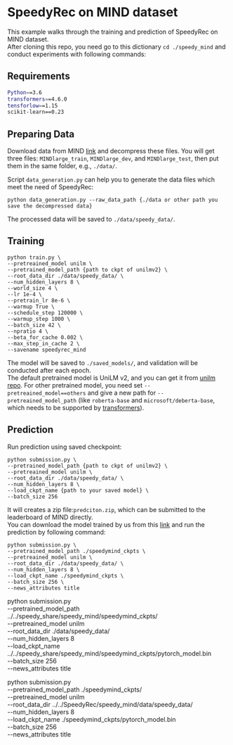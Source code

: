 # SpeedyRec on MIND dataset
This example walks through the training and prediction of SpeedyRec on MIND dataset.  
After cloning this repo, you need go to this dictionary `cd ./speedy_mind` and conduct experiments with following commands:

## Requirements
```bash
Python==3.6
transformers==4.6.0
tensforlow==1.15
scikit-learn==0.23
```

## Preparing Data
Download data from MIND [link](https://msnews.github.io/) and decompress these files. You will get three files:
`MINDlarge_train`, `MINDlarge_dev`, and `MINDlarge_test`, then put them in the same folder, e.g., `./data/`. 

Script `data_generation.py` can help you to generate the data files which meet the need of SpeedyRec:
```
python data_generation.py --raw_data_path {./data or other path you save the decompressed data}
```
The processed data will be saved to `./data/speedy_data/`.

## Training 
```
python train.py \
--pretreained_model unilm \
--pretrained_model_path {path to ckpt of unilmv2} \
--root_data_dir ./data/speedy_data/ \
--num_hidden_layers 8 \
--world_size 4 \
--lr 1e-4 \
--pretrain_lr 8e-6 \
--warmup True \
--schedule_step 120000 \
--warmup_step 1000 \
--batch_size 42 \
--npratio 4 \
--beta_for_cache 0.002 \
--max_step_in_cache 2 \
--savename speedyrec_mind 
```
The model will be saved to `./saved_models/`, and validation will be conducted after each epoch.   
The default pretrained model is UniLM v2, and you can get it from [unilm repo](https://github.com/microsoft/unilm). For other pretrained model, you need set `--pretreained_model==others` and give a new path for `--pretreained_model_path`
(like `roberta-base` and `microsoft/deberta-base`, which needs to be supported by [transformers](https://huggingface.co/transformers/model_doc/auto.html?highlight=automodel#transformers.AutoModel)).



## Prediction
Run prediction using saved checkpoint:
```
python submission.py \
--pretrained_model_path {path to ckpt of unilmv2} \
--pretreained_model unilm \
--root_data_dir ./data/speedy_data/ \
--num_hidden_layers 8 \
--load_ckpt_name {path to your saved model} \
--batch_size 256 
```
It will creates a zip file:`predciton.zip`, which can be submitted to the leaderboard of MIND directly.  
You can download the model trained by us from this [link](https://drive.google.com/drive/folders/1Aw9Rgc9gyr_3eRU6_cksxq1uiEe7LYGb?usp=sharing) and run the prediction by following command:
```
python submission.py \
--pretrained_model_path ./speedymind_ckpts \
--pretreained_model unilm \
--root_data_dir ./data/speedy_data/ \
--num_hidden_layers 8 \
--load_ckpt_name ./speedymind_ckpts \
--batch_size 256 \
--news_attributes title
```

python submission.py \
--pretrained_model_path ../../speedy_share/speedy_mind/speedymind_ckpts/ \
--pretreained_model unilm \
--root_data_dir ./data/speedy_data/ \
--num_hidden_layers 8 \
--load_ckpt_name ../../speedy_share/speedy_mind/speedymind_ckpts/pytorch_model.bin \
--batch_size 256 \
--news_attributes title


python submission.py \
--pretrained_model_path ./speedymind_ckpts/ \
--pretreained_model unilm \
--root_data_dir ../../SpeedyRec/speedy_mind/data/speedy_data/ \
--num_hidden_layers 8 \
--load_ckpt_name ./speedymind_ckpts/pytorch_model.bin \
--batch_size 256 \
--news_attributes title